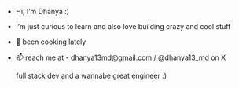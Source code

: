 -  Hi, I’m Dhanya :)

-  I’m just curious to learn and also love building crazy and cool stuff
  
- 🍳 been cooking lately
  
- 📫 reach me at - dhanya13md@gmail.com / @dhanya13_md on X


  full stack dev and a wannabe great engineer :)
<!---
dhanyamd/dhanyamd is a ✨ special ✨ repository because its `README.md` (this file) appears on your GitHub profile.
You can click the Preview link to take a look at your changes.
--->
